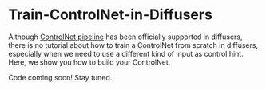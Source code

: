 # Train-ControlNet-in-Diffusers
Although [ControlNet pipeline](https://github.com/huggingface/diffusers/blob/main/src/diffusers/pipelines/stable_diffusion/pipeline_stable_diffusion_controlnet.py) has been officially supported in diffusers, there is no tutorial about how to train a ControlNet from scratch in diffusers, especially when we need to use a different kind of input as control hint. Here, we show you how to build your ControlNet.

Code coming soon! Stay tuned.
